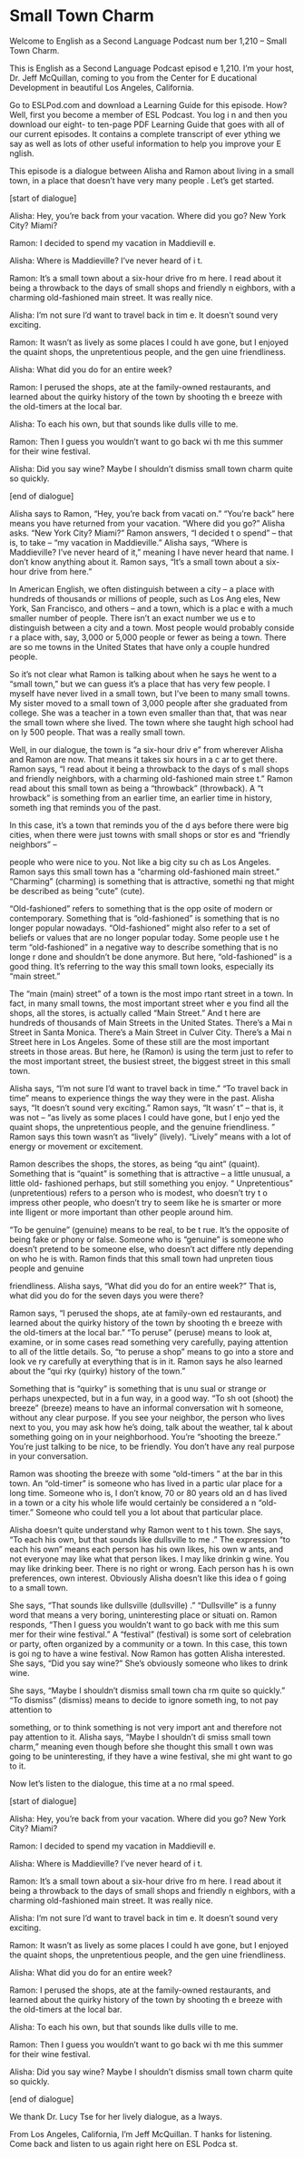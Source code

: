 # Small Town Charm

Welcome to English as a Second Language Podcast num ber 1,210 – Small Town Charm.  

This is English as a Second Language Podcast episod e 1,210. I’m your host, Dr. Jeff McQuillan, coming to you from the Center for E ducational Development in beautiful Los Angeles, California.  

Go to ESLPod.com and download a Learning Guide for this episode. How? Well, first you become a member of ESL Podcast. You log i n and then you download our eight- to ten-page PDF Learning Guide that goes  with all of our current episodes. It contains a complete transcript of ever ything we say as well as lots of other useful information to help you improve your E nglish.  

This episode is a dialogue between Alisha and Ramon  about living in a small town, in a place that doesn’t have very many people . Let’s get started.  

[start of dialogue] 

Alisha: Hey, you’re back from your vacation. Where did you go? New York City? Miami? 

Ramon: I decided to spend my vacation in Maddievill e. 

Alisha: Where is Maddieville? I’ve never heard of i t. 

Ramon: It’s a small town about a six-hour drive fro m here. I read about it being a throwback to the days of small shops and friendly n eighbors, with a charming old-fashioned main street. It was really nice.  

Alisha: I’m not sure I’d want to travel back in tim e. It doesn’t sound very exciting. 

Ramon: It wasn’t as lively as some places I could h ave gone, but I enjoyed the quaint shops, the unpretentious people, and the gen uine friendliness. 

Alisha: What did you do for an entire week? 

Ramon: I perused the shops, ate at the family-owned  restaurants, and learned about the quirky history of the town by shooting th e breeze with the old-timers at the local bar.  

Alisha: To each his own, but that sounds like dulls ville to me. 

Ramon: Then I guess you wouldn’t want to go back wi th me this summer for their wine festival. 

Alisha: Did you say wine? Maybe I shouldn’t dismiss  small town charm quite so quickly. 

[end of dialogue] 

Alisha says to Ramon, “Hey, you’re back from vacati on.” “You’re back” here means you have returned from your vacation. “Where did you go?” Alisha asks. “New York City? Miami?” Ramon answers, “I decided t o spend” – that is, to take – “my vacation in Maddieville.” Alisha says, “Where  is Maddieville? I’ve never heard of it,” meaning I have never heard that name.  I don’t know anything about it. Ramon says, “It’s a small town about a six-hour  drive from here.”  

In American English, we often distinguish between a  city – a place with hundreds of thousands or millions of people, such as Los Ang eles, New York, San Francisco, and others – and a town, which is a plac e with a much smaller number of people. There isn’t an exact number we us e to distinguish between a city and a town. Most people would probably conside r a place with, say, 3,000 or 5,000 people or fewer as being a town. There are so me towns in the United States that have only a couple hundred people.  

So it’s not clear what Ramon is talking about when he says he went to a “small town,” but we can guess it’s a place that has very few people. I myself have never lived in a small town, but I’ve been to many small towns. My sister moved to a small town of 3,000 people after she graduated  from college. She was a teacher in a town even smaller than that, that was near the small town where she lived. The town where she taught high school had on ly 500 people. That was a really small town. 

Well, in our dialogue, the town is “a six-hour driv e” from wherever Alisha and Ramon are now. That means it takes six hours in a c ar to get there. Ramon says, “I read about it being a throwback to the days of s mall shops and friendly neighbors, with a charming old-fashioned main stree t.” Ramon read about this small town as being a “throwback” (throwback). A “t hrowback” is something from an earlier time, an earlier time in history, someth ing that reminds you of the past.  

In this case, it’s a town that reminds you of the d ays before there were big cities, when there were just towns with small shops or stor es and “friendly neighbors” –  

people who were nice to you. Not like a big city su ch as Los Angeles. Ramon says this small town has a “charming old-fashioned main street.” “Charming” (charming) is something that is attractive, somethi ng that might be described as being “cute” (cute).  

“Old-fashioned” refers to something that is the opp osite of modern or contemporary. Something that is “old-fashioned” is something that is no longer popular nowadays. “Old-fashioned” might also refer to a set of beliefs or values that are no longer popular today. Some people use t he term “old-fashioned” in a negative way to describe something that is no longe r done and shouldn’t be done anymore. But here, “old-fashioned” is a good thing.  It’s referring to the way this small town looks, especially its “main street.”  

The “main (main) street” of a town is the most impo rtant street in a town. In fact, in many small towns, the most important street wher e you find all the shops, all the stores, is actually called “Main Street.” And t here are hundreds of thousands of Main Streets in the United States. There’s a Mai n Street in Santa Monica. There’s a Main Street in Culver City. There’s a Mai n Street here in Los Angeles. Some of these still are the most important streets in those areas. But here, he (Ramon) is using the term just to refer to the most  important street, the busiest street, the biggest street in this small town. 

Alisha says, “I’m not sure I’d want to travel back in time.” “To travel back in time” means to experience things the way they were in the  past. Alisha says, “It doesn’t sound very exciting.” Ramon says, “It wasn’ t” – that is, it was not – “as lively as some places I could have gone, but I enjo yed the quaint shops, the unpretentious people, and the genuine friendliness. ” Ramon says this town wasn’t as “lively” (lively). “Lively” means with a lot of energy or movement or excitement.  

Ramon describes the shops, the stores, as being “qu aint” (quaint). Something that is “quaint” is something that is attractive – a little unusual, a little old- fashioned perhaps, but still something you enjoy. “ Unpretentious” (unpretentious) refers to a person who is modest, who doesn’t try t o impress other people, who doesn’t try to seem like he is smarter or more inte lligent or more important than other people around him.  

“To be genuine” (genuine) means to be real, to be t rue. It’s the opposite of being fake or phony or false. Someone who is “genuine” is  someone who doesn’t pretend to be someone else, who doesn’t act differe ntly depending on who he is with. Ramon finds that this small town had unpreten tious people and genuine  

friendliness. Alisha says, “What did you do for an entire week?” That is, what did you do for the seven days you were there?  

Ramon says, “I perused the shops, ate at family-own ed restaurants, and learned about the quirky history of the town by shooting th e breeze with the old-timers at the local bar.” “To peruse” (peruse) means to look at, examine, or in some cases read something very carefully, paying attention to all of the little details. So, “to peruse a shop” means to go into a store and look ve ry carefully at everything that is in it. Ramon says he also learned about the “qui rky (quirky) history of the town.”  

Something that is “quirky” is something that is unu sual or strange or perhaps unexpected, but in a fun way, in a good way. “To sh oot (shoot) the breeze” (breeze) means to have an informal conversation wit h someone, without any clear purpose. If you see your neighbor, the person  who lives next to you, you may ask how he’s doing, talk about the weather, tal k about something going on in your neighborhood. You’re “shooting the breeze.”  You’re just talking to be nice, to be friendly. You don’t have any real purpose in your conversation.  

Ramon was shooting the breeze with some “old-timers ” at the bar in this town. An “old-timer” is someone who has lived in a partic ular place for a long time. Someone who is, I don’t know, 70 or 80 years old an d has lived in a town or a city his whole life would certainly be considered a n “old-timer.” Someone who could tell you a lot about that particular place.  

Alisha doesn’t quite understand why Ramon went to t his town. She says, “To each his own, but that sounds like dullsville to me .” The expression “to each his own” means each person has his own likes, his own w ants, and not everyone may like what that person likes. I may like drinkin g wine. You may like drinking beer. There is no right or wrong. Each person has h is own preferences, own interest. Obviously Alisha doesn’t like this idea o f going to a small town.  

She says, “That sounds like dullsville (dullsville) .” “Dullsville” is a funny word that means a very boring, uninteresting place or situati on. Ramon responds, “Then I guess you wouldn’t want to go back with me this sum mer for their wine festival.” A “festival” (festival) is some sort of celebration  or party, often organized by a community or a town. In this case, this town is goi ng to have a wine festival. Now Ramon has gotten Alisha interested. She says, “Did you say wine?” She’s obviously someone who likes to drink wine.  

She says, “Maybe I shouldn’t dismiss small town cha rm quite so quickly.” “To dismiss” (dismiss) means to decide to ignore someth ing, to not pay attention to  

something, or to think something is not very import ant and therefore not pay attention to it. Alisha says, “Maybe I shouldn’t di smiss small town charm,” meaning even though before she thought this small t own was going to be uninteresting, if they have a wine festival, she mi ght want to go to it.  

Now let’s listen to the dialogue, this time at a no rmal speed.  

[start of dialogue] 

Alisha: Hey, you’re back from your vacation. Where did you go? New York City? Miami? 

Ramon: I decided to spend my vacation in Maddievill e. 

Alisha: Where is Maddieville? I’ve never heard of i t. 

Ramon: It’s a small town about a six-hour drive fro m here. I read about it being a throwback to the days of small shops and friendly n eighbors, with a charming old-fashioned main street. It was really nice.  

Alisha: I’m not sure I’d want to travel back in tim e. It doesn’t sound very exciting. 

Ramon: It wasn’t as lively as some places I could h ave gone, but I enjoyed the quaint shops, the unpretentious people, and the gen uine friendliness. 

Alisha: What did you do for an entire week? 

Ramon: I perused the shops, ate at the family-owned  restaurants, and learned about the quirky history of the town by shooting th e breeze with the old-timers at the local bar.  

Alisha: To each his own, but that sounds like dulls ville to me. 

Ramon: Then I guess you wouldn’t want to go back wi th me this summer for their wine festival. 

Alisha: Did you say wine? Maybe I shouldn’t dismiss  small town charm quite so quickly. 

[end of dialogue] 

We thank Dr. Lucy Tse for her lively dialogue, as a lways.   

 From Los Angeles, California, I’m Jeff McQuillan. T hanks for listening. Come back and listen to us again right here on ESL Podca st. 

